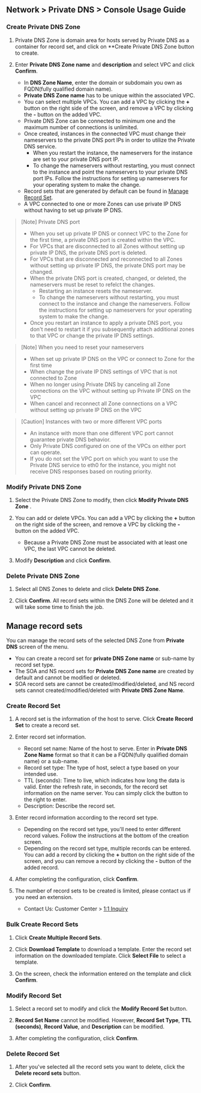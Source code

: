 ## Network > Private DNS > Console Usage Guide

### Create Private DNS Zone 

1. Private DNS Zone is domain area for hosts served by Private DNS as a container for record set, and click on **Create Private DNS Zone button to create.

2. Enter **Private DNS Zone name** and **description** and select VPC and click **Confirm**.  

    - In **DNS Zone Name**, enter the domain or subdomain you own as FQDN(fully qualified domain name).
    - **Private DNS Zone name** has to be unique within the associated VPC.
    - You can select multiple VPCs. You can add a VPC by clicking the **+** button on the right side of the screen, and remove a VPC by clicking the **-** button on the added VPC.
    - Private DNS Zone can be connected to minimum one and the maximum number of connections is unlimited.
    - Once created, instances in the connected VPC must change their nameservers to the private DNS port IPs in order to utilize the Private DNS service.
      - When you restart the instance, the nameservers for the instance are set to your private DNS port IP.
      - To change the nameservers without restarting, you must connect to the instance and point the nameservers to your private DNS port IPs. Follow the instructions for setting up nameservers for your operating system to make the change.
    - Record sets that are generated by default can be found in [Manage Record Set](./console-guide/#_1).
    - A VPC connected to one or more Zones can use private IP DNS without having to set up private IP DNS.

> [Note] Private DNS port
> * When you set up private IP DNS or connect VPC to the Zone for the first time, a private DNS port is created within the VPC.
> * For VPCs that are disconnected to all Zones without setting up private IP DNS, the private DNS port is deleted.
> * For VPCs that are disconnected and reconnected to all Zones without setting up private IP DNS, the private DNS port may be changed.
> * When the private DNS port is created, changed, or deleted, the nameservers must be reset to refelct the changes.
>   * Restarting an instance resets the nameserver.
>   * To change the nameservers without restarting, you must connect to the instance and change the nameservers. Follow the instructions for setting up nameservers for your operating system to make the change.
> * Once you restart an instance to apply a private DNS port, you don't need to restart it if you subsequently attach additional zones to that VPC or change the private IP DNS settings.

> [Note] When you need to reset your nameservers
> * When set up private IP DNS on the VPC or connect to Zone for the first time
> * When change the private IP DNS settings of VPC that is not connected to Zone
> * When no longer using Private DNS by canceling all Zone connections on the VPC without setting up Private IP DNS on the VPC
> * When cancel and reconnect all Zone connections on a VPC without setting up private IP DNS on the VPC

> [Caution] Instances with two or more different VPC ports
> * An instance with more than one different VPC port cannot guarantee private DNS behavior.
> * Only Private DNS configured on one of the VPCs on either port can operate.
> * If you do not set the VPC port on which you want to use the Private DNS service to eth0 for the instance, you might not receive DNS responses based on routing priority.

### Modify Private DNS Zone

1. Select the Private DNS Zone to modify, then click **Modify Private DNS Zone** .
   
2. You can add or delete VPCs. You can add a VPC by clicking the **+** button on the right side of the screen, and remove a VPC by clicking the **-** button on the added VPC.
   - Because a Private DNS Zone must be associated with at least one VPC, the last VPC cannot be deleted.

3. Modify **Description** and click **Confirm**.

### Delete Private DNS Zone

1. Select all DNS Zones to delete and click **Delete DNS Zone**.

2. Click **Confirm**. All record sets within the DNS Zone will be deleted and it will take some time to finish the job.

## Manage record sets

You can manage the record sets of the selected DNS Zone from **Private DNS** screen of the menu.

- You can create a record set for **private DNS Zone name** or sub-name by record set type.
- The SOA and NS record sets for **Private DNS Zone name** are created by default and cannot be modified or deleted.
- SOA record sets are cannot be created/modified/deleted, and NS record sets cannot created/modified/deleted with **Private DNS Zone Name**.

### Create Record Set

1. A record set is the information of the host to serve. Click **Create Record Set** to create a record set.

2. Enter record set information.

    - Record set name: Name of the host to serve. Enter in **Private DNS Zone Name** format so that it can be a FQDN(fully qualified domain name) or a sub-name.
    - Record set type: The type of host, select a type based on your intended use.
    - TTL (seconds): Time to live, which indicates how long the data is valid. Enter the refresh rate, in seconds, for the record set information on the name server. You can simply click the button to the right to enter.
   - Description: Describe the record set.

3. Enter record information according to the record set type.

    - Depending on the record set type, you'll need to enter different record values. Follow the instructions at the bottom of the creation screen.
    - Depending on the record set type, multiple records can be entered. You can add a record by clicking the **+** button on the right side of the screen, and you can remove a record by clicking the **-** button of the added record.

4. After completing the configuration, click **Confirm**.

5. The number of record sets to be created is limited, please contact us if you need an extension. 

    - Contact Us: Customer Center > [1:1 Inquiry](https://www.nhncloud.com/kr/support/inquiry)

### Bulk Create Record Sets

1. Click **Create Multiple Record Sets**.

2. Click **Download Template** to download a template. Enter the record set information on the downloaded template. Click **Select File** to select a template.

3. On the screen, check the information entered on the template and click **Confirm**.

### Modify Record Set

1. Select a record set to modify and click the **Modify Record Set** button.

2. **Record Set Name** cannot be modified. However, **Record Set Type**, **TTL (seconds)**, **Record Value**, and **Description** can be modified.

3. After completing the configuration, click **Confirm**.


### Delete Record Set

1. After you've selected all the record sets you want to delete, click the **Delete record sets** button.

2. Click **Confirm**.